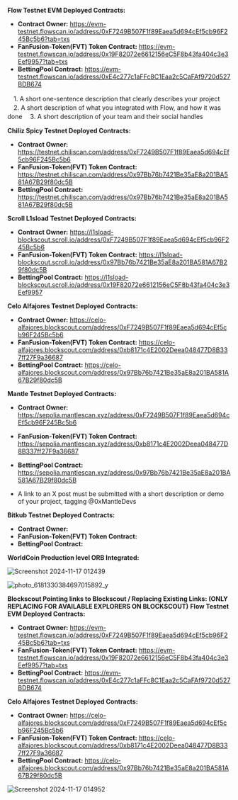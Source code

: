 **Flow Testnet EVM Deployed Contracts:**
- **Contract Owner:** https://evm-testnet.flowscan.io/address/0xF7249B507F1f89Eaea5d694cEf5cb96F245Bc5b6?tab=txs
- **FanFusion-Token(FVT) Token Contract:** https://evm-testnet.flowscan.io/address/0x19F82072e6612156eC5F8b43fa404c3e3Eef9957?tab=txs
- **BettingPool Contract:** https://evm-testnet.flowscan.io/address/0xE4c277c1aFFc8C1Eaa2c5CaFAf9720d527BDB674

　1. A short one-sentence description that clearly describes your project
　2. A short description of what you integrated with Flow, and how it was done
　3. A short description of your team and their social handles

**Chiliz Spicy Testnet Deployed Contracts:**
- **Contract Owner:** https://testnet.chiliscan.com/address/0xF7249B507F1f89Eaea5d694cEf5cb96F245Bc5b6
- **FanFusion-Token(FVT) Token Contract:** https://testnet.chiliscan.com/address/0x97Bb76b7421Be35aE8a201BA581A67B29f80dc5B 
- **BettingPool Contract:** https://testnet.chiliscan.com/address/0x97Bb76b7421Be35aE8a201BA581A67B29f80dc5B

**Scroll L1sload Testnet Deployed Contracts:**
- **Contract Owner:** https://l1sload-blockscout.scroll.io/address/0xF7249B507F1f89Eaea5d694cEf5cb96F245Bc5b6
- **FanFusion-Token(FVT) Token Contract:** https://l1sload-blockscout.scroll.io/address/0x97Bb76b7421Be35aE8a201BA581A67B29f80dc5B
- **BettingPool Contract:** https://l1sload-blockscout.scroll.io/address/0x19F82072e6612156eC5F8b43fa404c3e3Eef9957

**Celo Alfajores Testnet Deployed Contracts:**
- **Contract Owner:** https://celo-alfajores.blockscout.com/address/0xF7249B507F1f89Eaea5d694cEf5cb96F245Bc5b6
- **FanFusion-Token(FVT) Token Contract:** https://celo-alfajores.blockscout.com/address/0xb8171c4E2002Deea048477D8B337ff27F9a36687
- **BettingPool Contract:** https://celo-alfajores.blockscout.com/address/0x97Bb76b7421Be35aE8a201BA581A67B29f80dc5B


**Mantle Testnet Deployed Contracts:**
- **Contract Owner:** https://sepolia.mantlescan.xyz/address/0xF7249B507F1f89Eaea5d694cEf5cb96F245Bc5b6
- **FanFusion-Token(FVT) Token Contract:** https://sepolia.mantlescan.xyz/address/0xb8171c4E2002Deea048477D8B337ff27F9a36687
- **BettingPool Contract:** https://sepolia.mantlescan.xyz/address/0x97Bb76b7421Be35aE8a201BA581A67B29f80dc5B

- A link to an X post must be submitted with a short description or demo of your project, tagging @0xMantleDevs

**Bitkub Testnet Deployed Contracts:**
- **Contract Owner:** 
- **FanFusion-Token(FVT) Token Contract:** 
- **BettingPool Contract:** 

**WorldCoin Production level ORB Integrated:**

![Screenshot 2024-11-17 012439](https://github.com/user-attachments/assets/d9c141a8-68f9-492f-b190-25defa035ba4)

![photo_6181330384697015892_y](https://github.com/user-attachments/assets/fcd33060-5a83-40fc-bc22-2c1889409ae0)

**Blockscout Pointing links to Blockscout / Replacing Existing Links: (ONLY REPLACING FOR AVAILABLE EXPLORERS ON BLOCKSCOUT)**
**Flow Testnet EVM Deployed Contracts:**
- **Contract Owner:** https://evm-testnet.flowscan.io/address/0xF7249B507F1f89Eaea5d694cEf5cb96F245Bc5b6?tab=txs
- **FanFusion-Token(FVT) Token Contract:** https://evm-testnet.flowscan.io/address/0x19F82072e6612156eC5F8b43fa404c3e3Eef9957?tab=txs
- **BettingPool Contract:** https://evm-testnet.flowscan.io/address/0xE4c277c1aFFc8C1Eaa2c5CaFAf9720d527BDB674

**Celo Alfajores Testnet Deployed Contracts:**
- **Contract Owner:** https://celo-alfajores.blockscout.com/address/0xF7249B507F1f89Eaea5d694cEf5cb96F245Bc5b6
- **FanFusion-Token(FVT) Token Contract:** https://celo-alfajores.blockscout.com/address/0xb8171c4E2002Deea048477D8B337ff27F9a36687
- **BettingPool Contract:** https://celo-alfajores.blockscout.com/address/0x97Bb76b7421Be35aE8a201BA581A67B29f80dc5B


![Screenshot 2024-11-17 014952](https://github.com/user-attachments/assets/22125c43-cdf7-47c4-9ddc-796c300763a8)
